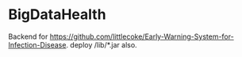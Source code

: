 # BigDataHealth
Backend for https://github.com/littlecoke/Early-Warning-System-for-Infection-Disease. 
deploy /lib/*.jar also.
